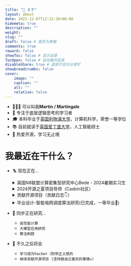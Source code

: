 ```yaml
---
title: "💭 关于"
layout: about
date: 2022-12-07T12:22:28+08:00
hidemeta: true
description: ""
weight:
slug: ""
draft: false # 是否为草稿
comments: true
reward: false
showToc: false # 显示目录
TocOpen: false # 自动展开目录
disableShare: true # 底部不显示分享栏
showbreadcrumbs: false
cover:
    image: ""
    caption: ""
    alt: ""
    relative: false
---
```


- 🧑🏻‍💻 可以叫我**Martin / Martingale**
- 🌊 专注于底层逻辑思考的学习者
- 🎓 本科毕业于[英国利物浦大学](https://twitter.com/LivUni)，计算机科学，荣誉一等学位
- 📚 目前就读于[英国爱丁堡大学](https://informatics.ed.ac.uk/)，人工智能硕士
- 💭 热爱开源，学习无止境

# 我最近在干什么？
- 🪜 现在正在...
    <details>
    <summary>英国N8联盟计算密集型研究中心Bede - 2024暑期实习生</summary>

    - 项目工作：微调LLM以适应生物领域文献阅读，评估各类LLM的微调结果
    - 项目导师：Dr Antony McCabe and Dr Jianping Meng
    - 项目时长：2024年6月 - 2024年9月

    </details>
    <details>
    <summary>2024开源之夏项目导师（Casbin社区）</summary>

    - 开源AI知识库 - Casibase
    - 项目时长：2024年7月 - 2024年10月

    </details>

    <details>
    <summary>贡献开源项目（贡献日志👇）</summary>

    - feat: support new model gpt-4o for openai and azure (2024-08-03) [#931](https://github.com/casibase/casibase/pull/931)
    - feat: count the number of generated images (2024-08-01) [#930](https://github.com/casibase/casibase/pull/930)
    - feat: support image output (2024-07-29) [#925](https://github.com/casibase/casibase/pull/925)
    - feat: fix bug that the first AI message cannot be regenerated (2024-07-25) [#917](https://github.com/casibase/casibase/pull/917)
    - feat: fix cursor blink incorrectly (2024-07-23) [#913](https://github.com/casibase/casibase/pull/913)
    - feat: set token count to 0 in usage map (2024-07-19) [#904](https://github.com/casibase/casibase/pull/904)
    - feat: fix ProvidersUsageTable render error when creating a new store (2024-07-18) [#903](https://github.com/casibase/casibase/pull/903)
    - feat: show providers usage in real time (2024-07-13) [#898](https://github.com/casibase/casibase/pull/898)
    - feat: feat: drag the image to the chat box to add attachment (2024-07-11) [#895](https://github.com/casibase/casibase/pull/895)
    - feat: allow deleting welcome message in demo mode (2024-07-06) [#885](https://github.com/casibase/casibase/pull/885)
    - feat: fix bug that sends empty message by mistake in newMessage mode (2024-07-05) [#882](https://github.com/casibase/casibase/pull/882)
    - feat: calculate tokens at last for local model provider (2024-07-01) [#878](https://github.com/casibase/casibase/pull/878)
    - feat: fix no encoding for model custom-model (2024-06-30) [#876](https://github.com/casibase/casibase/pull/876)
    - fix: incorrect message answer when anonymous access (2024-06-24) [#871](https://github.com/casibase/casibase/pull/871)
    - feat: support sending question via URL GET parameter (2024-06-23) [#865](https://github.com/casibase/casibase/pull/865)
    - feat: fix demo site fails bug in guest mode (2024-06-20) [#858](https://github.com/casibase/casibase/pull/858)
    - feat: fix bug that cannot access demo-site in guest mode (2024-06-19) [#854](https://github.com/casibase/casibase/pull/854)
    - feat: support URL link for each chat (2024-06-18) [#845](https://github.com/casibase/casibase/pull/845)
    - fix: the error box does not show at the first time (2024-06-17) [#840](https://github.com/casibase/casibase/pull/840)
    - feat: fix wrong blinking cursor in UI (2024-06-15) [#836](https://github.com/casibase/casibase/pull/836)
    - feat: don't auto refresh answer for aborted connection error (2024-06-14) [#834](https://github.com/casibase/casibase/pull/834)
    - feat: support model usage map in GetAnswer() API (2024-06-07) [#828](https://github.com/casibase/casibase/pull/828)
    - feat: use model providers with higher token limit (2024-05-29) [#818](https://github.com/casibase/casibase/pull/818)
    - feat: use vision models for question with image (2024-05-16) [#811](https://github.com/casibase/casibase/pull/811)
    - feat: improve refresh bug fix (2024-05-15) [#810](https://github.com/casibase/casibase/pull/810)
    - Bug: fix chat window error when pressing F5 during text output (2024-05-14) [#808](https://github.com/casibase/casibase/pull/808)
    - feat: support dummy model provider and dummy embedding provider (2024-05-01) [#798](https://github.com/casibase/casibase/pull/798)
    - feat: support uploading file (2024-04-27) [#795](https://github.com/casibase/casibase/pull/795)
    - feat: support model provider multiplexing (2024-04-21) [#783](https://github.com/casibase/casibase/pull/783)
    - feat: support claude3 model provider (2024-04-18) [#785](https://github.com/casibase/casibase/pull/785)
    - feat: add swagger docs (2024-04-04) [#781](https://github.com/casibase/casibase/pull/781)
    - feat: add new default split provider (2024-03-22) [#778](https://github.com/casibase/casibase/pull/778)
    - fix: improve messages render performance (2024-03-20) [#777](https://github.com/casibase/casibase/pull/777)
    - feat: support code block highlight (2024-03-19) [#776](https://github.com/casibase/casibase/pull/776)
    - feat: support Latex math formula (2024-03-18) [#775](https://github.com/casibase/casibase/pull/775)
    - feat: format markdown output better (2024-03-17) [#770](https://github.com/casibase/casibase/pull/770)
    - feat: disable New Chat button when there is empty chat (2024-03-16) [#773](https://github.com/casibase/casibase/pull/773)
    - feat: feat: improve upload path format for image storage (2024-03-08) [#758](https://github.com/casibase/casibase/pull/758)
    - feat: improve image display in input box (2024-03-06) [#754](https://github.com/casibase/casibase/pull/754)
    - feat: fix bug for local model provider (2024-03-04) [#750](https://github.com/casibase/casibase/pull/750)
    - feat: add GetPricing and calculatePrice for all embedding providers (2024-03-02) [#737](https://github.com/casibase/casibase/pull/737)
    - feat: add calculating tokens and price for embedding provider (2024-03-01) [735](https://github.com/casibase/casibase/pull/735)
    - fix: Bug that recognizes an ordinary url as an image (2024-02-29) [730](https://github.com/casibase/casibase/pull/730)
    - feat: improve azure text output (2024-02-28) [#729](https://github.com/casibase/casibase/pull/729)
    - feat: Support OpenAI embedding v3 as new Casibase embedding providers (2024-02-27) [#727](https://github.com/casibase/casibase/pull/727)
    - feat: support generating images via dalle-3 model (2024-02-20) [#717](https://github.com/casibase/casibase/pull/717)
    - feat: support sending images to gpt4vision model (2024-02-19) [#716](https://github.com/casibase/casibase/pull/716)
    - feat: fix reply display for huggingface (2024-01-28) [#705](https://github.com/casibase/casibase/pull/705)
    - feat: add Cohere Command model provider (2024-01-25) [#703](https://github.com/casibase/casibase/pull/703)
    - [feat: Support chat bot widget (推迟...)](https://github.com/casibase/casibase/pull/724)
    - [feat: support texts and images in the response at the same time (推迟...)](https://github.com/casibase/casibase/pull/718)

    </details>
    <details>
    <summary>毕业设计-智能电网调度算法研究(已完成，一等毕业🎉)</summary>

    - <iframe src="https://demo-smartgrid.tech" width="900" height="600"></iframe>

    </details>
- 🌟 同步正在研究...
    - ```高性能计算```
    - ```大模型应用研究```
    - ```算法刷题```
- 🤔 不久之后将会
    - ```学习成为hacker（附带正义感的```
    - ```继续贡献开源项目 (坚持做自己喜欢的事情✊)```

